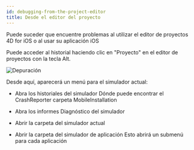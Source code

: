 ```yaml
---
id: debugging-from-the-project-editor
title: Desde el editor del proyecto
---
```


Puede suceder que encuentre problemas al utilizar el editor de proyectos 4D for iOS o al usar su aplicación iOS

Puede acceder al historial haciendo clic en "Proyecto" en el editor de proyectos con la tecla Alt.

![Depuración](assets/en/debugging/debug-from-4D-for-iOS.png)

Desde aquí, aparecerá un menú para el simulador actual:


* Abra los historiales del simulador Dónde puede encontrar el CrashReporter carpeta MobileInstallation

* Abra los informes Diagnóstico del simulador


* Abrir la carpeta del simulador actual

* Abrir la carpeta del simulador de aplicación Esto abrirá un submenú para cada aplicación
